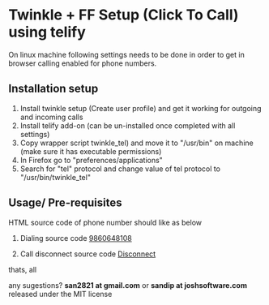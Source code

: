 # Twinkle + FF Setup (Click To Call) using telify

On linux machine following settings needs to be done in order to get in browser calling enabled for phone numbers. 

## Installation setup

1. Install twinkle setup (Create user profile) and get it working for outgoing and incoming calls
2. Install telify add-on (can be un-installed once completed with all settings)
3. Copy wrapper script twinkle_tel) and move it to "/usr/bin" on machine (make sure it has executable permissions)
4. In Firefox go to "preferences/applications"
5. Search for "tel" protocol and change value of tel protocol to "/usr/bin/twinkle_tel"

## Usage/ Pre-requisites

HTML source code of phone number should like as below

1. Dialing source code
    <a title="phone number" class="telified" nr="9860648108" href="tel:9860648108">9860648108</a>

2. Call disconnect source code
    <a title="disconnect call" class="telified" href="tel:disconnect">Disconnect</a>

thats, all

any sugestions? **san2821 at gmail.com** or **sandip at joshsoftware.com** released under the MIT license

